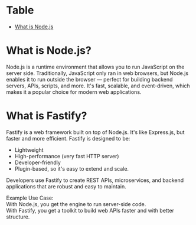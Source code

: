 # Table
- [What is Node.js](#what-is-node-js)

# What is Node.js?
Node.js is a runtime environment that allows you to run JavaScript on the server side. Traditionally, JavaScript only ran in web browsers, but Node.js enables it to run outside the browser — perfect for building backend servers, APIs, scripts, and more. It's fast, scalable, and event-driven, which makes it a popular choice for modern web applications. <br>

# What is Fastify?
Fastify is a web framework built on top of Node.js. It's like Express.js, but faster and more efficient. Fastify is designed to be:<br>
- Lightweight
- High-performance (very fast HTTP server)
- Developer-friendly
- Plugin-based, so it's easy to extend and scale.

Developers use Fastify to create REST APIs, microservices, and backend applications that are robust and easy to maintain.<br>

Example Use Case:<br>
With Node.js, you get the engine to run server-side code.<br>
With Fastify, you get a toolkit to build web APIs faster and with better structure.<br>

